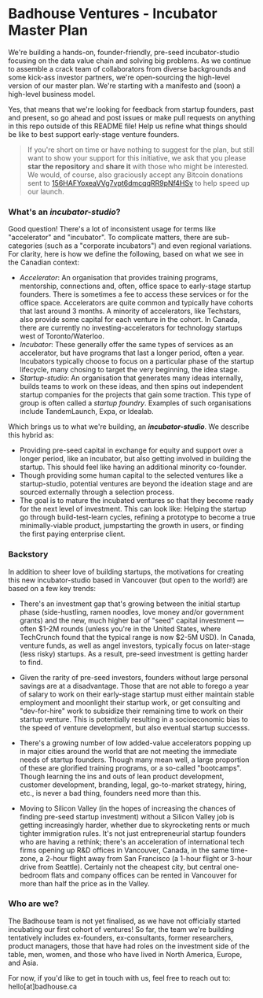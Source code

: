# Badhouse Ventures - Incubator Master Plan

We're building a hands-on, founder-friendly, pre-seed incubator-studio focusing on the data value chain and solving big problems. As we continue to assemble a crack team of collaborators from diverse backgrounds and some kick-ass investor partners, we're open-sourcing the high-level version of our master plan. We're starting with a manifesto and (soon) a high-level business model.

Yes, that means that we're looking for feedback from startup founders, past and present, so go ahead and post issues or make pull requests on anything in this repo outside of this README file! Help us refine what things should be like to best support early-stage venture founders.

>If you're short on time or have nothing to suggest for the plan, but still want to show your support for this initiative, we ask that you please **star the repository** and **share it** with those who might be interested. We would, of course, also graciously accept any Bitcoin donations sent to [156HAFYoxeaVVg7vpt6dmcqqRR9pNf4HSv](https://live.blockcypher.com/btc/address/156HAFYoxeaVVg7vpt6dmcqqRR9pNf4HSv/) to help speed up our launch.

### What's an _incubator-studio_?

Good question! There's a lot of inconsistent usage for terms like "accelerator" and "incubator". To complicate matters, there are sub-categories (such as a "corporate incubators") and even regional variations. For clarity, here is how we define the following, based on what we see in the Canadian context:
* _Accelerator_: An organisation that provides training programs, mentorship, connections and, often, office space to early-stage startup founders. There is sometimes a fee to access these services or for the office space. Accelerators are quite common and typically have cohorts that last around 3 months. A minority of accelerators, like Techstars, also provide some capital for each venture in the cohort. In Canada, there are currently no investing-accelerators for technology startups west of Toronto/Waterloo. 
* _Incubator_: These generally offer the same types of services as an accelerator, but have programs that last a longer period, often a year. Incubators typically choose to focus on a particular phase of the startup lifecycle, many chosing to target the very beginning, the idea stage.
* _Startup-studio_: An organisation that generates many ideas internally, builds teams to work on these ideas, and then spins out independent startup companies for the projects that gain some traction. This type of group is often called a _startup foundry_. Examples of such organisations include TandemLaunch, Expa, or Idealab.

Which brings us to what we're building, an **_incubator-studio_**. We describe this hybrid as:
* Providing pre-seed capital in exchange for equity and support over a longer period, like an incubator, but also getting involved in building the startup. This should feel like having an additional minority co-founder.
* Though providing some human capital to the selected ventures like a startup-studio, potential ventures are beyond the ideation stage and are sourced externally through a selection process.
* The goal is to mature the incubated ventures so that they become ready for the next level of investment. This can look like: Helping the startup go through build-test-learn cycles, refining a prototype to become a true minimally-viable product, jumpstarting the growth in users, or finding the first paying enterprise client.

### Backstory

In addition to sheer love of building startups, the motivations for creating this new incubator-studio based in Vancouver (but open to the world!) are based on a few key trends:

* There's an investment gap that's growing between the initial startup phase (side-hustling, ramen noodles, love money and/or government grants) and the new, much higher bar of "seed" capital investment — often $1-2M rounds (unless you're in the United States, where TechCrunch found that the typical range is now $2-5M USD). In Canada, venture funds, as well as angel investors, typically focus on later-stage (less risky) startups. As a result, pre-seed investment is getting harder to find.

* Given the rarity of pre-seed investors, founders without large personal savings are at a disadvantage. Those that are not able to forego a year of salary to work on their early-stage startup must either maintain stable employment and moonlight their startup work, or get consulting and "dev-for-hire" work to subsidize their remaining time to work on their startup venture. This is potentially resulting in a socioeconomic bias to the speed of venture development, but also eventual startup successs.

* There's a growing number of low added-value accelerators popping up in major cities around the world that are not meeting the immediate needs of startup founders. Though many mean well, a large proportion of these are glorified training programs, or a so-called "bootcamps". Though learning the ins and outs of lean product development, customer development, branding, legal, go-to-market strategy, hiring, etc., is never a bad thing, founders need more than this.

* Moving to Silicon Valley (in the hopes of increasing the chances of finding pre-seed startup investment) without a Silicon Valley job is getting increasingly harder, whether due to skyrocketing rents or much tighter immigration rules. It's not just entrepreneurial startup founders who are having a rethink; there's an acceleration of international tech firms opening up R&D offices in Vancouver, Canada, in the same time-zone, a 2-hour flight away from San Francisco (a 1-hour flight or 3-hour drive from Seattle). Certainly not the cheapest city, but central one-bedroom flats and company offices can be rented in Vancouver for more than half the price as in the Valley.

### Who are we?

The Badhouse team is not yet finalised, as we have not officially started incubating our first cohort of ventures! So far, the team we're building tentatively includes ex-founders, ex-consultants, former researchers, product managers, those that have had roles on the investment side of the table, men, women, and those who have lived in North America, Europe, and Asia.

For now, if you'd like to get in touch with us, feel free to reach out to: hello[at]badhouse.ca
